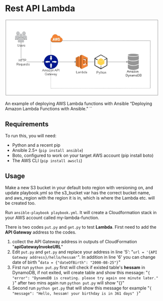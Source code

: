 # Rest API Lambda

![alt text](https://raw.githubusercontent.com/hessamalipour/Rest-api-lamda/master/Img/Rest-AWS.jpg)

An example of deploying AWS Lambda functions with Ansible “Deploying Amazon Lambda Functions with Ansible.”
``
## Requirements 
To run this, you will need:

- Python and a recent pip 
- Ansible 2.5+ (`pip install ansible`) 
- Boto, configured to work on your target AWS account (pip install boto) 
- The AWS CLI (`pip install awscli`)

## Usage

Make a new S3 bucket in your default boto region with versioning on, and update playbook.yml so the s3_bucket var has the correct bucket name, and aws_region with the region it is in, which is where the Lambda etc. will be created too.

Run `ansible-playbook playbook.yml`. It will create a Cloudformation stack in your AWS account called my-lambda-function.

There is two codes `put.py` and `get.py` to test **Lambda**. First need to add the **API Gateway** address to the codes.

1. collect the API Gateway address in outputs of CloudFormation "**apiGatewayInvokeURL**"
2. Edit `put.py` and `get.py` and replace your address in line '5': 
"`url = '{API Gateway address}/hello/hessam'`". In addition in line '6' you can change date of birth "`data = {"dateOfBirth": "2000-08-25"}`"
3. First run `python put.py` first will check if existed table's **hessam** in DynamoDB, if not exited, will create table and show this message:
"`{
    "error": "DynamoDB is creating. please try again one minute later."
}`" 
after two mins again run `python put.py` will show "{}"
4. Second run `python get.py` that will show this message for example 
"`{
    "message": "Hello, hessam! your birthday is in 361 days"
}`"

